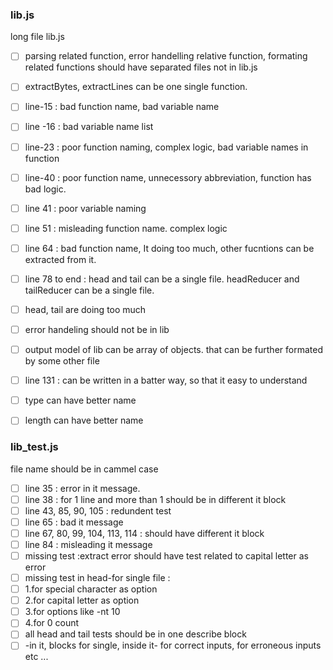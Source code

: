 
### lib.js

long file lib.js
- [ ] parsing related function, error handelling relative function, formating related functions should have separated files not in lib.js 
- [ ] extractBytes, extractLines can be one single function. 
- [ ] line-15 : bad function name, bad variable name
- [ ] line -16 : bad variable name list
- [ ] line-23 : poor function naming, complex logic, bad variable names in function
- [ ] line-40 : poor function name, unnecessory abbreviation, function has bad logic.
- [ ] line 41 : poor variable naming
- [ ] line 51 : misleading function name. complex logic
- [ ] line 64 : bad function name, It doing too much, other fucntions can be extracted from it.
- [ ] line 78 to end : head and tail can be a single file. headReducer and tailReducer can be a single file. 
- [ ] head, tail are doing too much
- [ ] error handeling should not be in lib
- [ ] output model of lib can be array of objects. that can be further formated by some other file
- [ ] line 131 : can be written in a batter way, so that it easy to understand
- [ ] type can have better name
- [ ] length can have better name


### lib_test.js
file name should be in cammel case 
- [ ] line 35 : error in it message.
- [ ] line 38 : for 1 line and more than 1 should be in different it block
- [ ] line 43, 85, 90, 105 : redundent test
- [ ] line 65 : bad it message 
- [ ] line 67, 80, 99, 104, 113, 114 : should have different it block
- [ ] line 84 : misleading it message
- [ ] missing test :extract error should have test related to capital letter as error
- [ ] missing test in head-for single file : 
- [ ]   1.for special character as option
- [ ]   2.for capital letter as option
- [ ]   3.for options like -nt 10 
- [ ]   4.for 0 count
- [ ] all head and tail tests should be in one describe block
- [ ]  -in it, blocks for single, inside it- for correct inputs, for erroneous inputs etc ...

